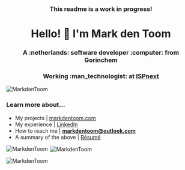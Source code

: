 <h3 align="center">This readme is a work in progress!</h3>

<h1 align="center">Hello! 👋 I'm Mark den Toom</h1>
<h3 align="center">A :netherlands: software developer :computer: from Gorinchem</h3>
<h3 align="center">Working :man_technologist: at <a href="https://www.ispnext.com/en/">ISPnext</a></h3>

<p align="left"> 
  <img src="https://komarev.com/ghpvc/?username=MarkdenToom&label=Profile%20views&color=0e75b6&style=flat" alt="MarkdenToom" />
</p>

<h3 align="left">Learn more about...</h3>

- My projects | <a href="https://markdentoom.com/" target="_blank">markdentoom.com</a>
- My experience | <a href="https://www.linkedin.com/in/markdentoom/" target="_blank">LinkedIn</a>
- How to reach me | **markdentoom@outlook.com**
- A summary of the above | <a href="https://markdentoom.com/CV%20Mark%20den%20Toom.pdf" target="_blank">Résumé</a>


<p><img align="left" src="https://github-readme-stats.vercel.app/api/top-langs?username=MarkdenToom&show_icons=true&locale=en&layout=compact" alt="MarkdenToom" /></p>

<p>&nbsp;<img align="center" src="https://github-readme-stats.vercel.app/api?username=MarkdenToom&show_icons=true&locale=en" alt="MarkdenToom" /></p>

<p><img align="center" src="https://github-readme-streak-stats.herokuapp.com/?user=MarkdenToom&" alt="MarkdenToom" /></p>
